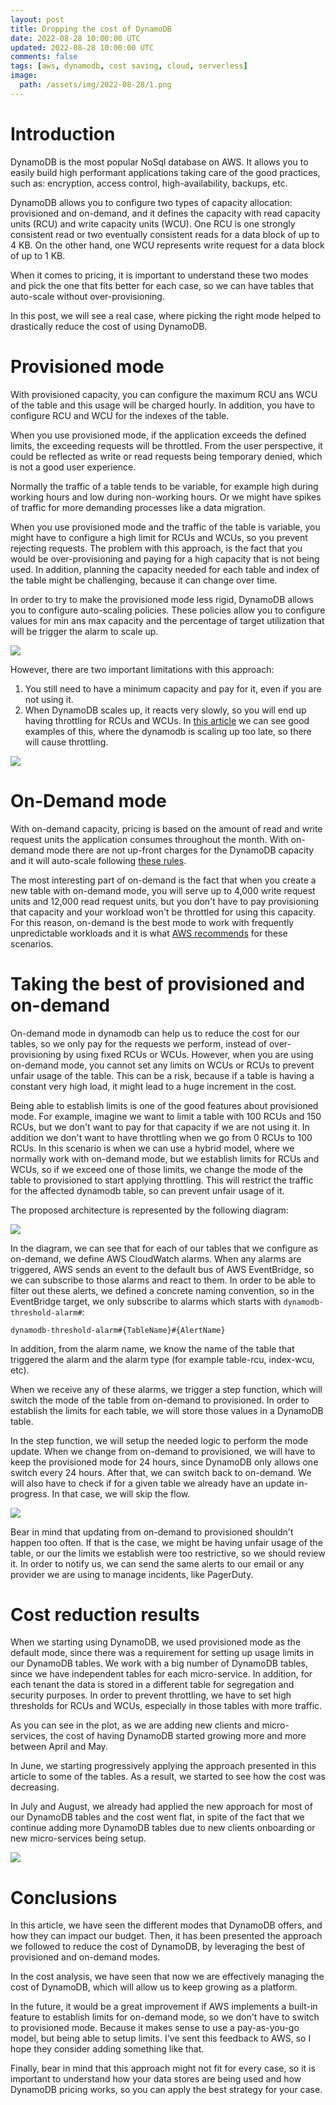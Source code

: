 ```yaml
---
layout: post
title: Dropping the cost of DynamoDB
date: 2022-08-28 10:00:00 UTC
updated: 2022-08-28 10:00:00 UTC
comments: false
tags: [aws, dynamodb, cost saving, cloud, serverless]
image:
  path: /assets/img/2022-08-28/1.png
---
```


# Introduction

DynamoDB is the most popular NoSql database on AWS. It allows you to easily build high performant applications taking care of the good practices, such as: encryption, access control, high-availability, backups, etc.

DynamoDB allows you to configure two types of capacity allocation: provisioned and on-demand, and it defines the capacity with read capacity units (RCU) and write capacity units (WCU). One RCU is one strongly consistent read or two eventually consistent reads for a data block of up to 4 KB. On the other hand, one WCU represents write request for a data block of up to 1 KB.

When it comes to pricing, it is important to understand these two modes and pick the one that fits better for each case, so we can have tables that auto-scale without over-provisioning.

In this post, we will see a real case, where picking the right mode helped to drastically reduce the cost of using DynamoDB.

# Provisioned mode

With provisioned capacity, you can configure the maximum RCU ans WCU of the table and this usage will be charged hourly. In addition, you have to configure RCU and WCU for the indexes of the table.

When you use provisioned mode, if the application exceeds the defined limits, the exceeding requests will be throttled. From the user perspective, it could be reflected as write or read requests being temporary denied, which is not a good user experience.

Normally the traffic of a table tends to be variable, for example high during working hours and low during non-working hours. Or we might have spikes of traffic for more demanding processes like a data migration.

When you use provisioned mode and the traffic of the table is variable, you might have to configure a high limit for RCUs and WCUs, so you prevent rejecting requests. The problem with this approach, is the fact that you would be over-provisioning and paying for a high capacity that is not being used. In addition, planning the capacity needed for each table and index of the table might be challenging, because it can change over time.

In order to try to make the provisioned mode less rigid, DynamoDB allows you to configure auto-scaling policies. These policies allow you to configure values for min ans max capacity and the percentage of target utilization that will be trigger the alarm to scale up.

![](/assets/img/2022-08-28/2.png)

However, there are two important limitations with this approach:

1. You still need to have a minimum capacity and pay for it, even if you are not using it.
2. When DynamoDB scales up, it reacts very slowly, so you will end up having throttling for RCUs and WCUs. In [this article](https://medium.com/nerd-for-tech/aws-dynamodb-auto-scaling-is-not-a-magic-bullet-25b2fdc50e5a) we can see good examples of this, where the dynamodb is scaling up too late, so there will cause throttling.

![](/assets/img/2022-08-28/3.png)

# On-Demand mode

With on-demand capacity, pricing is based on the amount of read and write request units the application consumes throughout the month. With on-demand mode there are not up-front charges for the DynamoDB capacity and it will auto-scale following [these rules](https://docs.aws.amazon.com/amazondynamodb/latest/developerguide/HowItWorks.ReadWriteCapacityMode.html#HowItWorks.OnDemand).

The most interesting part of on-demand is the fact that when you create a new table with on-demand mode, you will serve up to 4,000 write request units and 12,000 read request units, but you don't have to pay provisioning that capacity and your workload won't be throttled for using this capacity. For this reason, on-demand is the best mode to work with frequently unpredictable workloads and it is what [AWS recommends](https://aws.amazon.com/premiumsupport/knowledge-center/dynamodb-auto-scaling/) for these scenarios.

# Taking the best of provisioned and on-demand

On-demand mode in dynamodb can help us to reduce the cost for our tables, so we only pay for the requests we perform, instead of over-provisioning by using fixed RCUs or WCUs. However, when you are using on-demand mode, you cannot set any limits on WCUs or RCUs to prevent unfair usage of the table. This can be a risk, because if a table is having a constant very high load, it might lead to a huge increment in the cost.

Being able to establish limits is one of the good features about provisioned mode. For example, imagine we want to limit a table with 100 RCUs and 150 RCUs, but we don't want to pay for that capacity if we are not using it. In addition we don't want to have throttling when we go from 0 RCUs to 100 RCUs. In this scenario is when we can use a hybrid model, where we normally work with on-demand mode, but we establish limits for RCUs and WCUs, so if we exceed one of those limits, we change the mode of the table to provisioned to start applying throttling. This will restrict the traffic for the affected dynamodb table, so can prevent unfair usage of it.

The proposed architecture is represented by the following diagram:

![](/assets/img/2022-08-28/4.png)

In the diagram, we can see that for each of our tables that we configure as on-demand, we define AWS CloudWatch alarms. When any alarms are triggered, AWS sends an event to the default bus of AWS EventBridge, so we can subscribe to those alarms and react to them. In order to be able to filter out these alerts, we defined a concrete naming convention, so in the EventBridge target, we only subscribe to alarms which starts with `dynamodb-threshold-alarm#`:

```
dynamodb-threshold-alarm#{TableName}#{AlertName}
```

In addition, from the alarm name, we know the name of the table that triggered the alarm and the alarm type (for example table-rcu, index-wcu, etc).

When we receive any of these alarms, we trigger a step function, which will switch the mode of the table from on-demand to provisioned. In order to establish the limits for each table, we will store those values in a DynamoDB table.

In the step function, we will setup the needed logic to perform the mode update. When we change from on-demand to provisioned, we will have to keep the provisioned mode for 24 hours, since DynamoDB only allows one switch every 24 hours. After that, we can switch back to on-demand. We will also have to check if for a given table we already have an update in-progress. In that case, we will skip the flow.

![](/assets/img/2022-08-28/5.png)

Bear in mind that updating from on-demand to provisioned shouldn't happen too often. If that is the case, we might be having unfair usage of the table, or our the limits we establish were too restrictive, so we should review it. In order to notify us, we can send the same alerts to our email or any provider we are using to manage incidents, like PagerDuty.

# Cost reduction results

When we starting using DynamoDB, we used provisioned mode as the default mode, since there was a requirement for setting up usage limits in our DynamoDB tables. We work with a big number of DynamoDB tables, since we have independent tables for each micro-service. In addition, for each tenant the data is stored in a different table for segregation and security purposes. In order to prevent throttling, we have to set high thresholds for RCUs and WCUs, especially in those tables with more traffic.

As you can see in the plot, as we are adding new clients and micro-services, the cost of having DynamoDB started growing more and more between April and May.

In June, we starting progressively applying the approach presented in this article to some of the tables. As a result, we started to see how the cost was decreasing.

In July and August, we already had applied the new approach for most of our DynamoDB tables and the cost went flat, in spite of the fact that we continue adding more DynamoDB tables due to new clients onboarding or new micro-services being setup.

![](/assets/img/2022-08-28/6.png)

# Conclusions

In this article, we have seen the different modes that DynamoDB offers, and how they can impact our budget. Then, it has been presented the approach we followed to reduce the cost of DynamoDB, by leveraging the best of provisioned and on-demand modes.

In the cost analysis, we have seen that now we are effectively managing the cost of DynamoDB, which will allow us to keep growing as a platform.

In the future, it would be a great improvement if AWS implements a built-in feature to establish limits for on-demand mode, so we don't have to switch to provisioned mode. Because it makes sense to use a pay-as-you-go model, but being able to setup limits. I've sent this feedback to AWS, so I hope they consider adding something like that.

Finally, bear in mind that this approach might not fit for every case, so it is important to understand how your data stores are being used and how DynamoDB pricing works, so you can apply the best strategy for your case.
